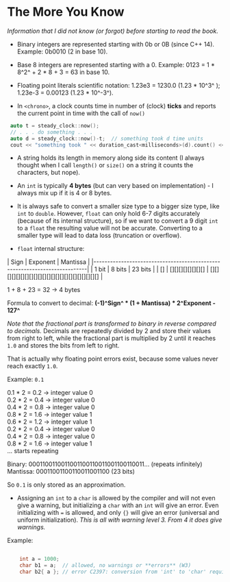 ﻿# The More You Know
*Information that I did not know (or forgot) before starting to read the book.*
 
- Binary integers are represented starting with 0b or 0B (since C++ 14). Example: 0b0010 (2 in base 10).

- Base 8 integers are represented starting with a 0. Example: 0123 = 1 * 8^2^ + 2 * 8 + 3 = 63 in base 10.

- Floating point literals scientific notation: 1.23e3 = 1230.0 (1.23 * 10^3^ ); 1.23e-3 = 0.00123 (1.23 * 10^-3^).

- In `<chrono>`, a clock counts time in number of (clock) **ticks** and reports the current point in time with the call of `now()` 
```c++
 auto t = steady_clock::now();
 // . . . do something . . .
 auto d = steady_clock::now()-t;  // something took d time units
 cout << "something took " << duration_cast<milliseconds>(d).count() << "ms";
```

- A string holds its length in memory along side its content (I always thought when I call `length()` or `size()` on a string it counts the characters, but nope).

- An `int` is typically **4 bytes** (but can very based on implementation) - I always mix up if it is 4 or 8 bytes.

- It is always safe to convert a smaller size type to a bigger size type, like `int` to `double`.
 However, `float` can only hold 6-7 digits accurately (because of its internal structure),
 so if we want to convert a 9 digit `int` to a `float` the resulting value will not be accurate.
 Converting to a smaller type will lead to data loss (truncation or overflow).

- `float` internal structure:

| Sign  | Exponent         | Mantissa                                       |
|---------------------------------------------------------------------------|
| 1 bit | 8 bits           | 23 bits                                        |
| []    | [][][][][][][][] | [][][][][][][][][][][][][][][][][][][][][][][] |

1 + 8 + 23 = 32 -> 4 bytes

Formula to convert to decimal: **(-1)^Sign^ * (1 + Mantissa) * 2^Exponent - 127^**

*Note that the fractional part is transformed to binary in reverse compared to decimals.*
Decimals are repeatedly divided by 2 and store their values from right to left,
while the fractional part is multiplied by 2 until it reaches `1.0` and stores the bits from left to right.

That is actually why floating point errors exist, because some values never reach exactly `1.0`.

Example: `0.1`

0.1 * 2 = 0.2 -> integer value 0 <br>
0.2 * 2 = 0.4 -> integer value 0 <br>
0.4 * 2 = 0.8 -> integer value 0 <br>
0.8 * 2 = 1.6 -> integer value 1 <br>
0.6 * 2 = 1.2 -> integer value 1 <br>
0.2 * 2 = 0.4 -> integer value 0 <br>
0.4 * 2 = 0.8 -> integer value 0 <br>
0.8 * 2 = 1.6 -> integer value 1 <br>
... starts repeating

Binary:   0001100110011001100110011001100110011... (repeats infinitely) <br>
Mantissa: 00011001100110011001100 (23 bits)

So `0.1` is only stored as an approximation.

- Assigning an `int` to a `char` is allowed by the compiler and will not even give a warning, but initializing a `char` with an `int` will give an error.
Even initializing with `=` is allowed, and only `{}` will give an error (universal and uniform initialization).
*This is all with warning level 3. From 4 it does give warnings.*

Example:
```c++

	int a = 1000;
	char b1 = a;  // allowed, no warnings or **errors** (W3)
	char b2{ a }; // error C2397: conversion from 'int' to 'char' requires a narrowing conversion
```
